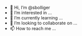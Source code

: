 - 👋 Hi, I’m @sbolliger
- 👀 I’m interested in ...
- 🌱 I’m currently learning ...
- 💞️ I’m looking to collaborate on ...
- 📫 How to reach me ...

<!---
sbolliger/sbolliger is a ✨ special ✨ repository because its `README.md` (this file) appears on your GitHub profile.
You can click the Preview link to take a look at your changes.
--->
